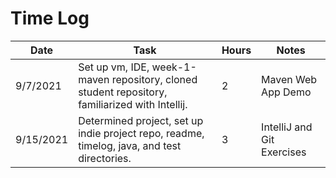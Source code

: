 # Time Log

| Date | Task | Hours | Notes|
|------|------|-------|------|
| 9/7/2021 | Set up vm, IDE, week-1-maven repository, cloned student repository, familiarized with Intellij. | 2 | Maven Web App Demo |
| 9/15/2021 | Determined project, set up indie project repo, readme, timelog, java, and test directories. | 3 | IntelliJ and Git Exercises |